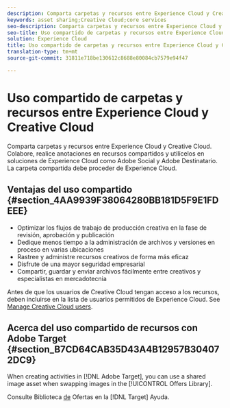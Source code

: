```yaml
---
description: Comparta carpetas y recursos entre Experience Cloud y Creative Cloud. Colabore, realice anotaciones en recursos compartidos y utilícelos en soluciones de Experience Cloud como Adobe Social y Adobe Destinatario. La carpeta compartida debe proceder de Experience Cloud.
keywords: asset sharing;Creative Cloud;core services
seo-description: Comparta carpetas y recursos entre Experience Cloud y Creative Cloud. Colabore, realice anotaciones en recursos compartidos y utilícelos en soluciones de Experience Cloud como Adobe Social y Adobe Destinatario. La carpeta compartida debe proceder de Experience Cloud.
seo-title: Uso compartido de carpetas y recursos entre Experience Cloud y Creative Cloud
solution: Experience Cloud
title: Uso compartido de carpetas y recursos entre Experience Cloud y Creative Cloud
translation-type: tm+mt
source-git-commit: 31811e718be130612c8688e80084cb7579e94f47

---
```



# Uso compartido de carpetas y recursos entre Experience Cloud y Creative Cloud

Comparta carpetas y recursos entre Experience Cloud y Creative Cloud. Colabore, realice anotaciones en recursos compartidos y utilícelos en soluciones de Experience Cloud como Adobe Social y Adobe Destinatario. La carpeta compartida debe proceder de Experience Cloud.

## Ventajas del uso compartido {#section_4AA9939F38064280BB181D5F9E1FDEEE}

* Optimizar los flujos de trabajo de producción creativa en la fase de revisión, aprobación y publicación
* Dedique menos tiempo a la administración de archivos y versiones en proceso en varias ubicaciones
* Rastree y administre recursos creativos de forma más eficaz
* Disfrute de una mayor seguridad empresarial
* Compartir, guardar y enviar archivos fácilmente entre creativos y especialistas en mercadotecnia

Antes de que los usuarios de Creative Cloud tengan acceso a los recursos, deben incluirse en la lista de usuarios permitidos de Experience Cloud. See [Manage Creative Cloud users](../experience-cloud-assets/t-admin-add-cc-user.md#task_F36D4F1D49B44F09A54F7371810D2752).

## Acerca del uso compartido de recursos con Adobe Target {#section_B7CD64CAB35D43A4B12957B304072DC9}

When creating activities in [!DNL Adobe Target], you can use a shared image asset when swapping images in the [!UICONTROL Offers Library].

Consulte Biblioteca [de](https://docs.adobe.com/help/es-ES/target/using/experiences/offers/manage-content.html) Ofertas en la [!DNL Target] Ayuda.
